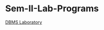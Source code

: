 # Sem-II-Lab-Programs

[DBMS Laboratory](https://github.com/noobshubham/Sem-II-Lab-Programs/blob/main/DBMS%20Laboratory/)
